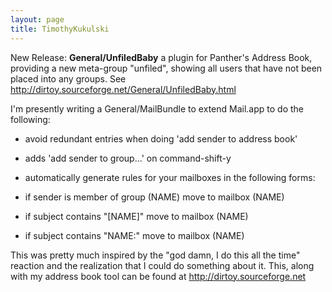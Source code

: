 ```yaml
---
layout: page
title: TimothyKukulski
---
```


New Release: **General/UnfiledBaby** a plugin for Panther's Address Book, providing a new meta-group "unfiled", showing all users that have not been placed into any groups. See http://dirtoy.sourceforge.net/General/UnfiledBaby.html


I'm presently writing a General/MailBundle to extend Mail.app to do the following:
  
  * avoid redundant entries when doing 'add sender to address book'
  * adds 'add sender to group...' on command-shift-y
  * automatically generate rules for your mailboxes in the following forms: 
  
  * if sender is member of group (NAME) move to mailbox (NAME)
  * if subject contains "[NAME]" move to mailbox (NAME)
  * if subject contains "NAME:" move to mailbox (NAME)
   
    


This was pretty much inspired by the "god damn, I do this all the time" reaction and the realization that I could do something about it. 
This, along with my address book tool can be found at http://dirtoy.sourceforge.net

